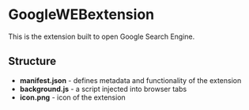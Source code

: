 # GoogleWEBextension

This is the extension built to open Google Search Engine.



## Structure

* **manifest.json** - defines metadata and functionality of the extension
* **background.js** - a script injected into browser tabs
* **icon.png**      - icon of the extension
